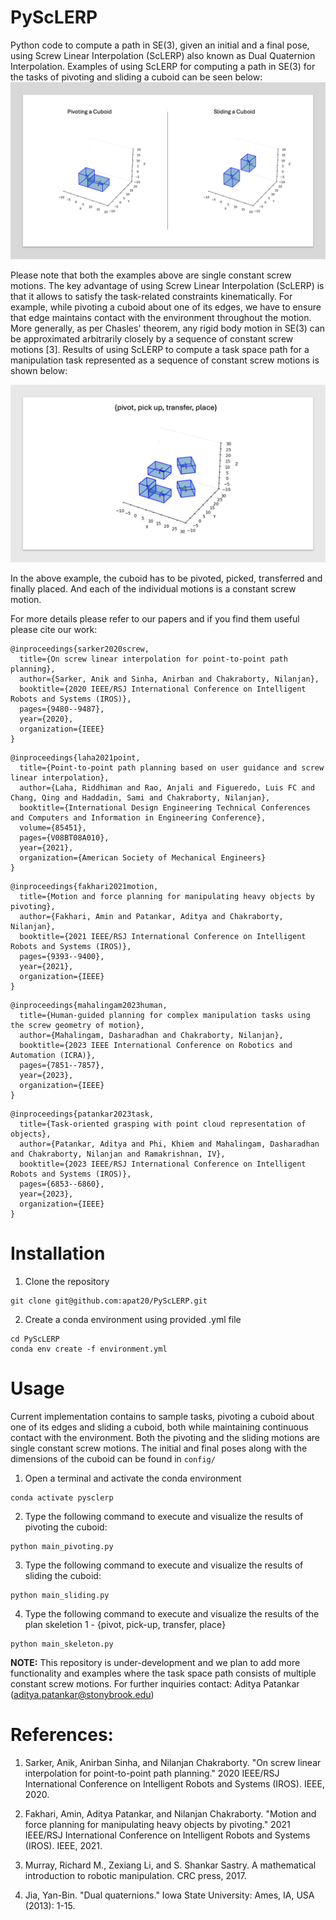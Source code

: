 # PyScLERP
Python code to compute a path in SE(3), given an initial and a final pose, using Screw Linear Interpolation (ScLERP) also known as Dual Quaternion Interpolation. Examples of using ScLERP for computing a path in SE(3) for the tasks of pivoting and sliding a cuboid can be seen below:
![](https://github.com/apat20/PyScLERP/blob/main/gifs/PyScLERP_gifs_v1.gif)

Please note that both the examples above are single constant screw motions. The key advantage of using Screw Linear Interpolation (ScLERP) is that it allows to satisfy the task-related constraints kinematically. For example, while pivoting a cuboid about one of its edges, we have to ensure that edge maintains contact with the environment throughout the motion. More generally, as per Chasles' theorem, any rigid body motion in SE(3) can be approximated arbitrarily closely by a sequence of constant screw motions [3].
Results of using ScLERP to compute a task space path for a manipulation task represented as a sequence of constant screw motions is shown below: 

![](https://github.com/apat20/PyScLERP/blob/main/gifs/Plan_Skeleton.gif)

In the above example, the cuboid has to be pivoted, picked, transferred and finally placed. And each of the individual motions is a constant screw motion.

For more details please refer to our papers and if you find them useful please cite our work: 

```
@inproceedings{sarker2020screw,
  title={On screw linear interpolation for point-to-point path planning},
  author={Sarker, Anik and Sinha, Anirban and Chakraborty, Nilanjan},
  booktitle={2020 IEEE/RSJ International Conference on Intelligent Robots and Systems (IROS)},
  pages={9480--9487},
  year={2020},
  organization={IEEE}
}
```

```
@inproceedings{laha2021point,
  title={Point-to-point path planning based on user guidance and screw linear interpolation},
  author={Laha, Riddhiman and Rao, Anjali and Figueredo, Luis FC and Chang, Qing and Haddadin, Sami and Chakraborty, Nilanjan},
  booktitle={International Design Engineering Technical Conferences and Computers and Information in Engineering Conference},
  volume={85451},
  pages={V08BT08A010},
  year={2021},
  organization={American Society of Mechanical Engineers}
}
```

```
@inproceedings{fakhari2021motion,
  title={Motion and force planning for manipulating heavy objects by pivoting},
  author={Fakhari, Amin and Patankar, Aditya and Chakraborty, Nilanjan},
  booktitle={2021 IEEE/RSJ International Conference on Intelligent Robots and Systems (IROS)},
  pages={9393--9400},
  year={2021},
  organization={IEEE}
}
```

```
@inproceedings{mahalingam2023human,
  title={Human-guided planning for complex manipulation tasks using the screw geometry of motion},
  author={Mahalingam, Dasharadhan and Chakraborty, Nilanjan},
  booktitle={2023 IEEE International Conference on Robotics and Automation (ICRA)},
  pages={7851--7857},
  year={2023},
  organization={IEEE}
}
```

```
@inproceedings{patankar2023task,
  title={Task-oriented grasping with point cloud representation of objects},
  author={Patankar, Aditya and Phi, Khiem and Mahalingam, Dasharadhan and Chakraborty, Nilanjan and Ramakrishnan, IV},
  booktitle={2023 IEEE/RSJ International Conference on Intelligent Robots and Systems (IROS)},
  pages={6853--6860},
  year={2023},
  organization={IEEE}
}
```

# Installation 

1. Clone the repository

```
git clone git@github.com:apat20/PyScLERP.git
```

2. Create a conda environment using provided .yml file

```
cd PyScLERP
conda env create -f environment.yml
```

# Usage

Current implementation contains to sample tasks, pivoting a cuboid about one of its edges and sliding a cuboid, both while maintaining continuous contact with the environment. Both the pivoting and the sliding motions are single constant screw motions. The initial and final poses along with the dimensions of the cuboid can be found in ``` config/ ``` 

1. Open a terminal and activate the conda environment

```
conda activate pysclerp
```

2. Type the following command to execute and visualize the results of pivoting the cuboid:
   
``` 
python main_pivoting.py 
```

3. Type the following command to execute and visualize the results of sliding the cuboid:
   
``` 
python main_sliding.py 
```

4. Type the following command to execute and visualize the results of the plan skeletion 1 - {pivot, pick-up, transfer, place}

``` 
python main_skeleton.py 
```

**NOTE:** This repository is under-development and we plan to add more functionality and examples where the task space path consists of multiple constant screw motions. For further inquiries contact:  Aditya Patankar (aditya.patankar@stonybrook.edu)

# References: 

1. Sarker, Anik, Anirban Sinha, and Nilanjan Chakraborty. "On screw linear interpolation for point-to-point path planning." 2020 IEEE/RSJ International Conference on Intelligent Robots and Systems (IROS). IEEE, 2020.

2. Fakhari, Amin, Aditya Patankar, and Nilanjan Chakraborty. "Motion and force planning for manipulating heavy objects by pivoting." 2021 IEEE/RSJ International Conference on Intelligent Robots and Systems (IROS). IEEE, 2021.

3. Murray, Richard M., Zexiang Li, and S. Shankar Sastry. A mathematical introduction to robotic manipulation. CRC press, 2017.

4. Jia, Yan-Bin. "Dual quaternions." Iowa State University: Ames, IA, USA (2013): 1-15.

